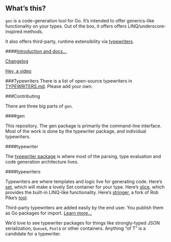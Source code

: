 ## What’s this?

`gen` is a code-generation tool for Go. It’s intended to offer generics-like functionality on your types. Out of the box, it offers offers LINQ/underscore-inspired methods.

It also offers third-party, runtime extensibility via [typewriters](https://github.com/clipperhouse/typewriter).

####[Introduction and docs…](http://clipperhouse.github.io/gen/)

[Changelog](https://github.com/clipperhouse/gen/blob/master/CHANGELOG.md)

[Hey, a video](https://www.youtube.com/watch?v=KY8OXFi3CDU)

###Typewriters
There is a list of open-source typewriters in [TYPEWRITERS.md](https://github.com/clipperhouse/gen/blob/master/TYPEWRITERS.md). Please add your own.

###Contributing

There are three big parts of `gen`.

####gen

This repository. The gen package is primarily the command-line interface. Most of the work is done by the typewriter package, and individual typewriters.

####typewriter

The [typewriter package](https://github.com/clipperhouse/typewriter) is where most of the parsing, type evaluation and code generation architecture lives.

####typewriters

Typewriters are where templates and logic live for generating code. Here’s [set](https://github.com/clipperhouse/set), which will make a lovely Set container for your type. Here’s [slice](https://github.com/clipperhouse/slice), which provides the built-in LINQ-like functionality. Here’s [stringer](https://github.com/clipperhouse/stringer), a fork of Rob Pike’s [tool](https://godoc.org/golang.org/x/tools/cmd/stringer).

Third-party typewriters are added easily by the end user. You publish them as Go packages for import. [Learn more...](https://clipperhouse.github.io/gen/typewriters/)

We’d love to see typewriter packages for things like strongly-typed JSON serialization, `Queue`s, `Pool`s or other containers. Anything “of T” is a candidate for a typewriter.
